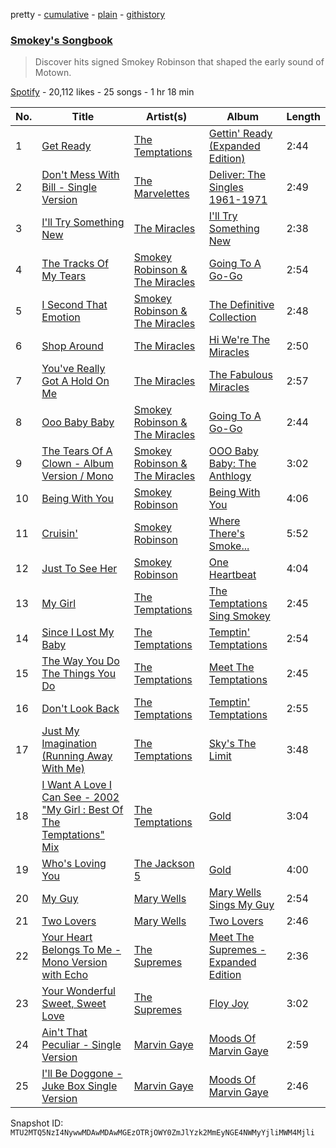 pretty - [cumulative](/playlists/cumulative/37i9dQZF1DX6eUekrgxJ8J.md) - [plain](/playlists/plain/37i9dQZF1DX6eUekrgxJ8J) - [githistory](https://github.githistory.xyz/mackorone/spotify-playlist-archive/blob/main/playlists/plain/37i9dQZF1DX6eUekrgxJ8J)

### [Smokey's Songbook](https://open.spotify.com/playlist/37i9dQZF1DX6eUekrgxJ8J)

> Discover hits signed Smokey Robinson that shaped the early sound of Motown.

[Spotify](https://open.spotify.com/user/spotify) - 20,112 likes - 25 songs - 1 hr 18 min

| No. | Title | Artist(s) | Album | Length |
|---|---|---|---|---|
| 1 | [Get Ready](https://open.spotify.com/track/676Rf0qIOh2gKNEl9TnCOx) | [The Temptations](https://open.spotify.com/artist/3RwQ26hR2tJtA8F9p2n7jG) | [Gettin' Ready \(Expanded Edition\)](https://open.spotify.com/album/3RE8NUULcBzFvVtCmlI4lb) | 2:44 |
| 2 | [Don't Mess With Bill \- Single Version](https://open.spotify.com/track/6UoklSOHrajLQkD98nP7re) | [The Marvelettes](https://open.spotify.com/artist/0MponVSpW81oLvJZ53vYZH) | [Deliver: The Singles 1961\-1971](https://open.spotify.com/album/4LXT51p1VlIIztpcYPTpY7) | 2:49 |
| 3 | [I'll Try Something New](https://open.spotify.com/track/21m543vxwOjEI0ZaxBxptB) | [The Miracles](https://open.spotify.com/artist/6TqQLejnHXMGr7KcegxUND) | [I'll Try Something New](https://open.spotify.com/album/0D6PqMRLZg87ptpwp4cgdv) | 2:38 |
| 4 | [The Tracks Of My Tears](https://open.spotify.com/track/6QyQmdvQ1ywNccYa0pwLNQ) | [Smokey Robinson & The Miracles](https://open.spotify.com/artist/6TKOZZDd5uV5KnyC5G4MUt) | [Going To A Go\-Go](https://open.spotify.com/album/2NT1Pc0MXlXORHLBkHyKQW) | 2:54 |
| 5 | [I Second That Emotion](https://open.spotify.com/track/7uK7xGxTNumIRHKDbibPWD) | [Smokey Robinson & The Miracles](https://open.spotify.com/artist/6TKOZZDd5uV5KnyC5G4MUt) | [The Definitive Collection](https://open.spotify.com/album/3AGszO88qhYdEvhs6pjsHW) | 2:48 |
| 6 | [Shop Around](https://open.spotify.com/track/47IRIQxGDe2Sc6F4pe2FMf) | [The Miracles](https://open.spotify.com/artist/6TqQLejnHXMGr7KcegxUND) | [Hi We're The Miracles](https://open.spotify.com/album/2fvokJVgfNIjWbGzudJQfT) | 2:50 |
| 7 | [You've Really Got A Hold On Me](https://open.spotify.com/track/7wLRmjiDYI6flIVzboUqSV) | [The Miracles](https://open.spotify.com/artist/6TqQLejnHXMGr7KcegxUND) | [The Fabulous Miracles](https://open.spotify.com/album/6WXuBDGbgFKz4rYLVC9a0W) | 2:57 |
| 8 | [Ooo Baby Baby](https://open.spotify.com/track/3nsJGZ5RV2ZHkbKvD771gU) | [Smokey Robinson & The Miracles](https://open.spotify.com/artist/6TKOZZDd5uV5KnyC5G4MUt) | [Going To A Go\-Go](https://open.spotify.com/album/2NT1Pc0MXlXORHLBkHyKQW) | 2:44 |
| 9 | [The Tears Of A Clown \- Album Version / Mono](https://open.spotify.com/track/1FR0n0kgkBpZjW8GQW8jA8) | [Smokey Robinson & The Miracles](https://open.spotify.com/artist/6TKOZZDd5uV5KnyC5G4MUt) | [OOO Baby Baby: The Anthlogy](https://open.spotify.com/album/4BIB3esNYszk2DL0E54Cy4) | 3:02 |
| 10 | [Being With You](https://open.spotify.com/track/5khAYmr8HHFwI3sp0Lw9wp) | [Smokey Robinson](https://open.spotify.com/artist/0h9smro0z3HqUbD94jotU8) | [Being With You](https://open.spotify.com/album/0QsTRgdl6PSinBK7sElqun) | 4:06 |
| 11 | [Cruisin'](https://open.spotify.com/track/2gliw3L0oa4w8LqaHploje) | [Smokey Robinson](https://open.spotify.com/artist/0h9smro0z3HqUbD94jotU8) | [Where There's Smoke...](https://open.spotify.com/album/6dePMhqoFfN5mm73ChBgOU) | 5:52 |
| 12 | [Just To See Her](https://open.spotify.com/track/7LOYcC6phKAVOckgmVZJJT) | [Smokey Robinson](https://open.spotify.com/artist/0h9smro0z3HqUbD94jotU8) | [One Heartbeat](https://open.spotify.com/album/6ryxrWXziVZS9WaEOJ6v9V) | 4:04 |
| 13 | [My Girl](https://open.spotify.com/track/745H5CctFr12Mo7cqa1BMH) | [The Temptations](https://open.spotify.com/artist/3RwQ26hR2tJtA8F9p2n7jG) | [The Temptations Sing Smokey](https://open.spotify.com/album/45tweuKI0zdh8zgKo05cTw) | 2:45 |
| 14 | [Since I Lost My Baby](https://open.spotify.com/track/1uzcPl4GZSU9Ysl1ZcMLTb) | [The Temptations](https://open.spotify.com/artist/3RwQ26hR2tJtA8F9p2n7jG) | [Temptin' Temptations](https://open.spotify.com/album/6RJGvtqZgONNWbvSsRrbBq) | 2:54 |
| 15 | [The Way You Do The Things You Do](https://open.spotify.com/track/3496rr5XSGD6n1Z1OKXovb) | [The Temptations](https://open.spotify.com/artist/3RwQ26hR2tJtA8F9p2n7jG) | [Meet The Temptations](https://open.spotify.com/album/199rfdL0k6q5ReLA7V4KMt) | 2:45 |
| 16 | [Don't Look Back](https://open.spotify.com/track/0ptRYs1lDuewLvhwTOLL1h) | [The Temptations](https://open.spotify.com/artist/3RwQ26hR2tJtA8F9p2n7jG) | [Temptin' Temptations](https://open.spotify.com/album/6RJGvtqZgONNWbvSsRrbBq) | 2:55 |
| 17 | [Just My Imagination \(Running Away With Me\)](https://open.spotify.com/track/39Bd345OWEhRNyfayhp9gv) | [The Temptations](https://open.spotify.com/artist/3RwQ26hR2tJtA8F9p2n7jG) | [Sky's The Limit](https://open.spotify.com/album/1w68QsDEt1Rt5SiwOJNGFn) | 3:48 |
| 18 | [I Want A Love I Can See \- 2002 "My Girl : Best Of The Temptations" Mix](https://open.spotify.com/track/3lv6sbtb3Zg8fFaIWCjqvp) | [The Temptations](https://open.spotify.com/artist/3RwQ26hR2tJtA8F9p2n7jG) | [Gold](https://open.spotify.com/album/6l2O9hr1WQ7FvSq6Z0Zy2i) | 3:04 |
| 19 | [Who's Loving You](https://open.spotify.com/track/6CheRswRZOyRyaYIeeFloE) | [The Jackson 5](https://open.spotify.com/artist/2iE18Oxc8YSumAU232n4rW) | [Gold](https://open.spotify.com/album/2DKJWh4uNozTDpuaSKb1oK) | 4:00 |
| 20 | [My Guy](https://open.spotify.com/track/4591VqUIXysNlmI5NcAIUd) | [Mary Wells](https://open.spotify.com/artist/1cjZk1xXn3YCToNg3uJpA7) | [Mary Wells Sings My Guy](https://open.spotify.com/album/6pUoPt9A6P1G8YJ5vw6GBP) | 2:54 |
| 21 | [Two Lovers](https://open.spotify.com/track/00CmjeeHvAVKvx3tcIiZTy) | [Mary Wells](https://open.spotify.com/artist/1cjZk1xXn3YCToNg3uJpA7) | [Two Lovers](https://open.spotify.com/album/4dfP6ztb54XjPNDMOQ1MSL) | 2:46 |
| 22 | [Your Heart Belongs To Me \- Mono Version with Echo](https://open.spotify.com/track/20HpRfGcg3neSqboaQHvLC) | [The Supremes](https://open.spotify.com/artist/57bUPid8xztkieZfS7OlEV) | [Meet The Supremes \- Expanded Edition](https://open.spotify.com/album/5Ij4Mpkh9xZi2csxPF3ziI) | 2:36 |
| 23 | [Your Wonderful Sweet, Sweet Love](https://open.spotify.com/track/5SsTHh7JK6I0FYm0u3sIMX) | [The Supremes](https://open.spotify.com/artist/57bUPid8xztkieZfS7OlEV) | [Floy Joy](https://open.spotify.com/album/7oJxT9aO3wZZI3r8WssASQ) | 3:02 |
| 24 | [Ain't That Peculiar \- Single Version](https://open.spotify.com/track/1yyJNEU2gWG6QiJkhPwrde) | [Marvin Gaye](https://open.spotify.com/artist/3koiLjNrgRTNbOwViDipeA) | [Moods Of Marvin Gaye](https://open.spotify.com/album/4pfaSNzd1uXEumYj6VAzF0) | 2:59 |
| 25 | [I'll Be Doggone \- Juke Box Single Version](https://open.spotify.com/track/471yG3FpXwgKcbNlblZ1Yt) | [Marvin Gaye](https://open.spotify.com/artist/3koiLjNrgRTNbOwViDipeA) | [Moods Of Marvin Gaye](https://open.spotify.com/album/4pfaSNzd1uXEumYj6VAzF0) | 2:46 |

Snapshot ID: `MTU2MTQ5NzI4NywwMDAwMDAwMGEzOTRjOWY0ZmJlYzk2MmEyNGE4NWMyYjliMWM4Mjli`

